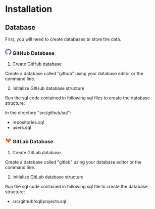 # Installation

## Database
First, you will need to create databases to store the data.

### <img width="20px" src="./images/logos/github-logo.svg" /> GitHub Database

1. Create GitHub database

Create a database called "github" using your database editor or the command line.

2. Initialize GitHub database structure

Run the sql code contained in following sql files to create the database structure:

In the directory "src/github/sql":
- repositories.sql
- users.sql

### <img width="20px" src="./images/logos/gitlab-logo.svg"> GitLab Database

1. Create GitLab database

Create a database called "gitlab" using your database editor or the command line.

2. Initialize GitLab database structure

Run the sql code contained in following sql file to create the database structure:

- src/github/sql/projects.sql
